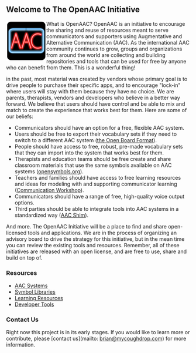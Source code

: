 ## Welcome to The OpenAAC Initiative

<img src='openaac.svg' style='height: 110px; float: left;'/> 
What is OpenAAC? OpenAAC is an initiative to encourage the sharing and reuse of resources meant to serve communicators and supporters using Augmentative and Alternative Communication (AAC). As the international AAC community continues to grow, groups and organizations from around the world are collecting and building repositories and tools that can be used for free by anyone who can benefit from them. This is a wonderful thing!

in the past, most material was created by vendors whose primary goal is to drive people to purchase their specific apps, and to encourage "lock-in" where users will stay with them because they have no choice. We are parents, therapists, vendors and developers who believe in a better way forward. We believe that users should have control and be able to mix and match to create the experience that works best for them. Here are some of our beliefs:

- Communicators should have an option for a free, flexible AAC system.
- Users should be free to export their vocabulary sets if they need to switch to a different AAC system ([the Open Board Format](https://openboardformat.org)). 
- People should have access to free, robust, pre-made vocabulary sets that they can import into the system that works best for them.
- Therapists and education teams should be free create and share classroom materials that use the same symbols available on AAC systems ([opensymbols.org](https://www.opensymbols.org)).
- Teachers and families should have access to free learning resources and ideas for modeling with and supporting communicator learning ([Communication Workshop](https://workshop.openaac.org)).
- Communicators should have a range of free, high-quality voice output options.
- Third parties should be able to integrate tools into AAC systems in a standardized way ([AAC Shim](https://tools.openaac.org)).

And more. The OpenAAC Initiative will be a place to find and share open-licensed tools and applications. We are in the process of organizing an advisory board to drive the strategy for this initiative, but in the mean time you can review the existing tools and resources. Remember, all of these initiatives are released with an open license, and are free to use, share and build on top of.

### Resources

- [AAC Systems](aac.md)
- [Symbol Libraries](symbols.md)
- [Learning Resources](learning.md)
- [Developer Tools](developers.md)

### Contact Us

Right now this project is in its early stages. If you would like to learn more or contribute, please [contact us](mailto: brian@mycoughdrop.com) for more information.

